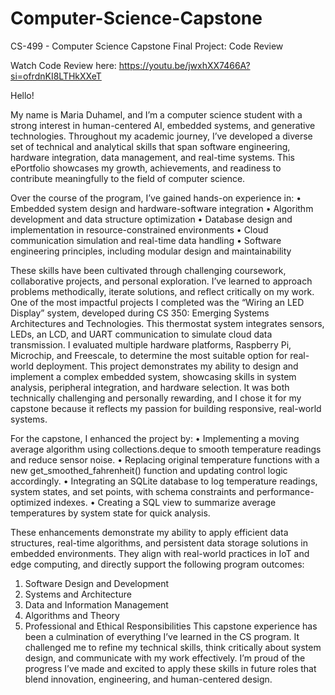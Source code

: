 # Computer-Science-Capstone
CS-499 - Computer Science Capstone
Final Project:
Code Review

Watch Code Review here: https://youtu.be/jwxhXX7466A?si=ofrdnKI8LTHkXXeT

Hello! 

My name is Maria Duhamel, and I’m a computer science student with a strong interest in human-centered AI, embedded systems, and generative technologies. Throughout my academic journey, I’ve developed a diverse set of technical and analytical skills that span software engineering, hardware integration, data management, and real-time systems. This ePortfolio showcases my growth, achievements, and readiness to contribute meaningfully to the field of computer science.

Over the course of the program, I’ve gained hands-on experience in:
•	Embedded system design and hardware-software integration
•	Algorithm development and data structure optimization
•	Database design and implementation in resource-constrained environments
•	Cloud communication simulation and real-time data handling
•	Software engineering principles, including modular design and maintainability

These skills have been cultivated through challenging coursework, collaborative projects, and personal exploration. I’ve learned to approach problems methodically, iterate solutions, and reflect critically on my work.
One of the most impactful projects I completed was the “Wiring an LED Display” system, developed during CS 350: Emerging Systems Architectures and Technologies. This thermostat system integrates sensors, LEDs, an LCD, and UART communication to simulate cloud data transmission. I evaluated multiple hardware platforms, Raspberry Pi, Microchip, and Freescale, to determine the most suitable option for real-world deployment.
This project demonstrates my ability to design and implement a complex embedded system, showcasing skills in system analysis, peripheral integration, and hardware selection. It was both technically challenging and personally rewarding, and I chose it for my capstone because it reflects my passion for building responsive, real-world systems.

For the capstone, I enhanced the project by:
•	Implementing a moving average algorithm using collections.deque to smooth temperature readings and reduce sensor noise.
•	Replacing original temperature functions with a new get_smoothed_fahrenheit() function and updating control logic accordingly.
•	Integrating an SQLite database to log temperature readings, system states, and set points, with schema constraints and performance-optimized indexes.
•	Creating a SQL view to summarize average temperatures by system state for quick analysis.

These enhancements demonstrate my ability to apply efficient data structures, real-time algorithms, and persistent data storage solutions in embedded environments. They align with real-world practices in IoT and edge computing, and directly support the following program outcomes:
1.	Software Design and Development
2.	Systems and Architecture
3.	Data and Information Management
4.	Algorithms and Theory
5.	Professional and Ethical Responsibilities
This capstone experience has been a culmination of everything I’ve learned in the CS program. It challenged me to refine my technical skills, think critically about system design, and communicate with my work effectively. I’m proud of the progress I’ve made and excited to apply these skills in future roles that blend innovation, engineering, and human-centered design.



